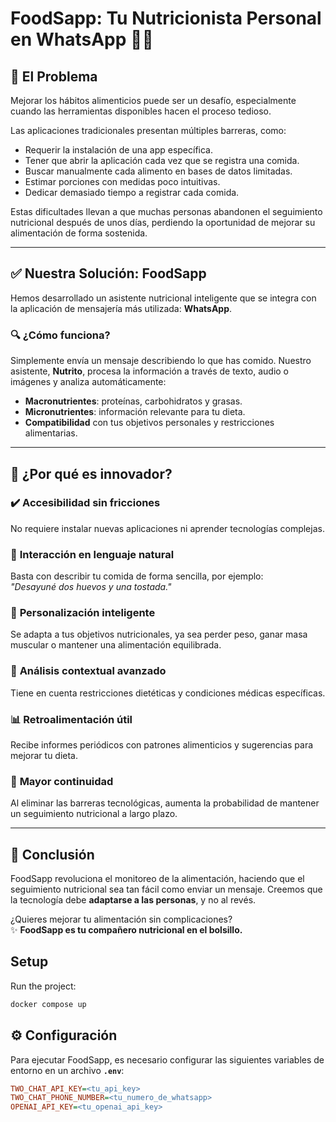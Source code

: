 # FoodSapp: Tu Nutricionista Personal en WhatsApp 🥗📱

## 📌 El Problema  
Mejorar los hábitos alimenticios puede ser un desafío, especialmente cuando las herramientas disponibles hacen el proceso tedioso.  

Las aplicaciones tradicionales presentan múltiples barreras, como:  

- Requerir la instalación de una app específica.  
- Tener que abrir la aplicación cada vez que se registra una comida.  
- Buscar manualmente cada alimento en bases de datos limitadas.  
- Estimar porciones con medidas poco intuitivas.  
- Dedicar demasiado tiempo a registrar cada comida.  

Estas dificultades llevan a que muchas personas abandonen el seguimiento nutricional después de unos días, perdiendo la oportunidad de mejorar su alimentación de forma sostenida.  

---

## ✅ Nuestra Solución: FoodSapp  
Hemos desarrollado un asistente nutricional inteligente que se integra con la aplicación de mensajería más utilizada: **WhatsApp**.  

### 🔍 ¿Cómo funciona?  
Simplemente envía un mensaje describiendo lo que has comido. Nuestro asistente, **Nutrito**, procesa la información a través de texto, audio o imágenes y analiza automáticamente:  

- **Macronutrientes**: proteínas, carbohidratos y grasas.  
- **Micronutrientes**: información relevante para tu dieta.  
- **Compatibilidad** con tus objetivos personales y restricciones alimentarias.  

---

## 🚀 ¿Por qué es innovador?  
### ✔️ **Accesibilidad sin fricciones**  
No requiere instalar nuevas aplicaciones ni aprender tecnologías complejas.  

### 💬 **Interacción en lenguaje natural**  
Basta con describir tu comida de forma sencilla, por ejemplo:  
*"Desayuné dos huevos y una tostada."*  

### 🎯 **Personalización inteligente**  
Se adapta a tus objetivos nutricionales, ya sea perder peso, ganar masa muscular o mantener una alimentación equilibrada.  

### 🧠 **Análisis contextual avanzado**  
Tiene en cuenta restricciones dietéticas y condiciones médicas específicas.  

### 📊 **Retroalimentación útil**  
Recibe informes periódicos con patrones alimenticios y sugerencias para mejorar tu dieta.  

### 🔄 **Mayor continuidad**  
Al eliminar las barreras tecnológicas, aumenta la probabilidad de mantener un seguimiento nutricional a largo plazo.  

---

## 🎯 Conclusión  
FoodSapp revoluciona el monitoreo de la alimentación, haciendo que el seguimiento nutricional sea tan fácil como enviar un mensaje. Creemos que la tecnología debe **adaptarse a las personas**, y no al revés.  

¿Quieres mejorar tu alimentación sin complicaciones?  
✨ **FoodSapp es tu compañero nutricional en el bolsillo.**  

## Setup

Run the project:
```bash
docker compose up
```


## ⚙️ Configuración  
Para ejecutar FoodSapp, es necesario configurar las siguientes variables de entorno en un archivo **`.env`**:  

```ini
TWO_CHAT_API_KEY=<tu_api_key>
TWO_CHAT_PHONE_NUMBER=<tu_numero_de_whatsapp>
OPENAI_API_KEY=<tu_openai_api_key>
